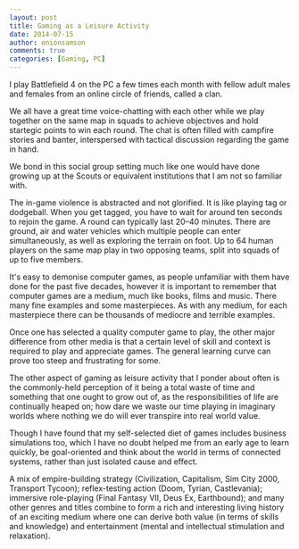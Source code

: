 ```yaml
---
layout: post
title: Gaming as a Leisure Activity
date: 2014-07-15
author: onionsamson
comments: true
categories: [Gaming, PC]
---
```

<p>I play Battlefield 4 on the PC a few times each month with fellow adult males and females from an online circle of friends, called a clan.</p>

<p>We all have a great time voice-chatting with each other while we play together on the same map in squads to achieve objectives and hold startegic points to win each round. The chat is often filled with campfire stories and banter, interspersed with tactical discussion regarding the game in hand. </p>

<p>We bond in this social group setting much like one would have done growing up at the Scouts or equivalent institutions that I am not so familiar with.</p>

<p>The in-game violence is abstracted and not glorified. It is like playing tag or dodgeball. When you get tagged, you have to wait for around ten seconds to rejoin the game. A round can typically last 20–40 minutes. There are ground, air and water vehicles which multiple people can enter simultaneously, as well as exploring the terrain on foot. Up to 64 human players on the same map play in two opposing teams, split into squads of up to five members. </p>

<p>It's easy to demonise computer games, as people unfamiliar with them have done for the past five decades, however it is important to remember that computer games are a medium, much like books, films and music. There many fine examples and some masterpieces. As with any medium, for each masterpiece there can be thousands of mediocre and terrible examples.</p>

<p>Once one has selected a quality computer game to play, the other major difference from other media is that a certain level of skill and context is required to play and appreciate games. The general learning curve can prove too steep and frustrating for some.</p>

<p>The other aspect of gaming as leisure activity that I ponder about often is the commonly-held perception of it being a total waste of time and something that one ought to grow out of, as the responsibilities of life are continually heaped on; how dare we waste our time playing in imaginary worlds where nothing we do will ever transpire into real world value. </p>

<p>Though I have found that my self-selected diet of games includes business simulations too, which I have no doubt helped me from an early age to learn quickly, be goal-oriented and think about the world in terms of connected systems, rather than just isolated cause and effect.</p>

<p>A mix of empire-building strategy (Civilization, Capitalism, Sim City 2000, Transport Tycoon); reflex-testing action (Doom, Tyrian, Castlevania); immersive role-playing (Final Fantasy VII, Deus Ex, Earthbound); and many other genres and titles combine to form a rich and interesting living history of an exciting medium where one can derive both value (in terms of skills and knowledge) and entertainment (mental and intellectual stimulation and relaxation).</p>
